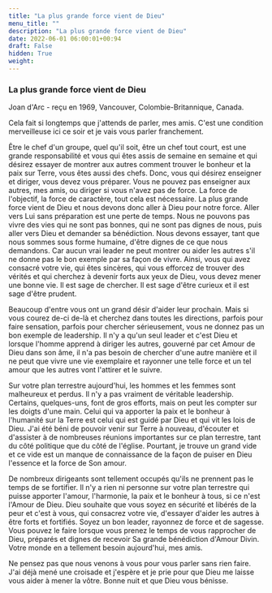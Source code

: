 ```yaml
---
title: "La plus grande force vient de Dieu"
menu_title: ""
description: "La plus grande force vient de Dieu"
date: 2022-06-01 06:00:01+00:94
draft: False
hidden: True
weight:
---
```

### La plus grande force vient de Dieu

Joan d'Arc - reçu en 1969, Vancouver, Colombie-Britannique, Canada.

Cela fait si longtemps que j'attends de parler, mes amis. C'est une condition merveilleuse ici ce soir et je vais vous parler franchement.

Être le chef d'un groupe, quel qu'il soit, être un chef tout court, est une grande responsabilité et vous qui êtes assis de semaine en semaine et qui désirez essayer de montrer aux autres comment trouver le bonheur et la paix sur Terre, vous êtes aussi des chefs. Donc, vous qui désirez enseigner et diriger, vous devez vous préparer. Vous ne pouvez pas enseigner aux autres, mes amis, ou diriger si vous n'avez pas de force. La force de l'objectif, la force de caractère, tout cela est nécessaire. La plus grande force vient de Dieu et nous devons donc aller à Dieu pour notre force. Aller vers Lui sans préparation est une perte de temps. Nous ne pouvons pas vivre des vies qui ne sont pas bonnes, qui ne sont pas dignes de nous, puis aller vers Dieu et demander sa bénédiction. Nous devons essayer, tant que nous sommes sous forme humaine, d'être dignes de ce que nous demandons. Car aucun vrai leader ne peut montrer ou aider les autres s'il ne donne pas le bon exemple par sa façon de vivre. Ainsi, vous qui avez consacré votre vie, qui êtes sincères, qui vous efforcez de trouver des vérités et qui cherchez à devenir forts aux yeux de Dieu, vous devez mener une bonne vie. Il est sage de chercher. Il est sage d'être curieux et il est sage d'être prudent.

Beaucoup d'entre vous ont un grand désir d'aider leur prochain. Mais si vous courez de-ci de-là et cherchez dans toutes les directions, parfois pour faire sensation, parfois pour chercher sérieusement, vous ne donnez pas un bon exemple de leadership. Il n'y a qu'un seul leader et c'est Dieu et lorsque l'homme apprend à diriger les autres, gouverné par cet Amour de Dieu dans son âme, il n'a pas besoin de chercher d'une autre manière et il ne peut que vivre une vie exemplaire et rayonner une telle force et un tel amour que les autres vont l'attirer et le suivre.

Sur votre plan terrestre aujourd'hui, les hommes et les femmes sont malheureux et perdus. Il n'y a pas vraiment de véritable leadership. Certains, quelques-uns, font de gros efforts, mais on peut les compter sur les doigts d'une main. Celui qui va apporter la paix et le bonheur à l'humanité sur la Terre est celui qui est guidé par Dieu et qui vit les lois de Dieu. J'ai été béni de pouvoir venir sur Terre à nouveau, d'écouter et d'assister à de nombreuses réunions importantes sur ce plan terrestre, tant du côté politique que du côté de l'église. Pourtant, je trouve un grand vide et ce vide est un manque de connaissance de la façon de puiser en Dieu l'essence et la force de Son amour.

De nombreux dirigeants sont tellement occupés qu'ils ne prennent pas le temps de se fortifier. Il n'y a rien ni personne sur votre plan terrestre qui puisse apporter l'amour, l'harmonie, la paix et le bonheur à tous, si ce n'est l'Amour de Dieu. Dieu souhaite que vous soyez en sécurité et libérés de la peur et c'est à vous, qui consacrez votre vie, d'essayer d'aider les autres à être forts et fortifiés. Soyez un bon leader, rayonnez de force et de sagesse. Vous pouvez le faire lorsque vous prenez le temps de vous rapprocher de Dieu, préparés et dignes de recevoir Sa grande bénédiction d'Amour Divin. Votre monde en a tellement besoin aujourd'hui, mes amis.

Ne pensez pas que nous venons à vous pour vous parler sans rien faire. J'ai déjà mené une croisade et j'espère et je prie pour que Dieu me laisse vous aider à mener la vôtre. Bonne nuit et que Dieu vous bénisse.
